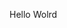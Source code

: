 Hello Wolrd











































































































































































































































































































































































































































































































































































































































































































































































































































































































































































































































































































































































































































































































































































































































































































































































































































































































































































































































































































































































































































































